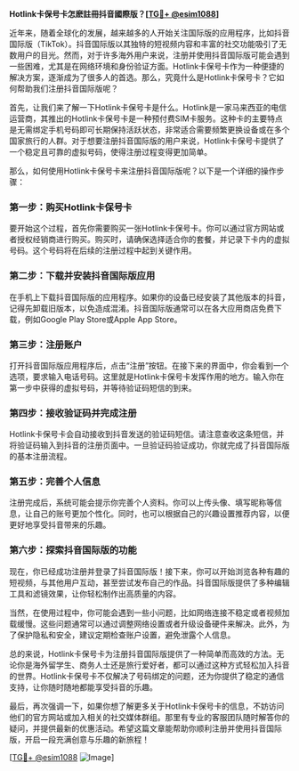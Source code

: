 **Hotlink卡保号卡怎麽註冊抖音國際版？[[TG💪+ @esim1088](https://t.me/s/esim1088)]**

近年来，随着全球化的发展，越来越多的人开始关注国际版的应用程序，比如抖音国际版（TikTok）。抖音国际版以其独特的短视频内容和丰富的社交功能吸引了无数用户的目光。然而，对于许多海外用户来说，注册并使用抖音国际版可能会遇到一些困难，尤其是在网络环境和身份验证方面。Hotlink卡保号卡作为一种便捷的解决方案，逐渐成为了很多人的首选。那么，究竟什么是Hotlink卡保号卡？它如何帮助我们注册抖音国际版呢？

首先，让我们来了解一下Hotlink卡保号卡是什么。Hotlink是一家马来西亚的电信运营商，其推出的Hotlink卡保号卡是一种预付费SIM卡服务。这种卡的主要特点是无需绑定手机号码即可长期保持活跃状态，非常适合需要频繁更换设备或在多个国家旅行的人群。对于想要注册抖音国际版的用户来说，Hotlink卡保号卡提供了一个稳定且可靠的虚拟号码，使得注册过程变得更加简单。

那么，如何使用Hotlink卡保号卡来注册抖音国际版呢？以下是一个详细的操作步骤：

### 第一步：购买Hotlink卡保号卡

要开始这个过程，首先你需要购买一张Hotlink卡保号卡。你可以通过官方网站或者授权经销商进行购买。购买时，请确保选择适合你的套餐，并记录下卡内的虚拟号码。这个号码将在后续的注册过程中起到关键作用。

### 第二步：下载并安装抖音国际版应用

在手机上下载抖音国际版的应用程序。如果你的设备已经安装了其他版本的抖音，记得先卸载旧版本，以免造成混淆。抖音国际版通常可以在各大应用商店免费下载，例如Google Play Store或Apple App Store。

### 第三步：注册账户

打开抖音国际版应用程序后，点击“注册”按钮。在接下来的界面中，你会看到一个选项，要求输入电话号码。这里就是Hotlink卡保号卡发挥作用的地方。输入你在第一步中获得的虚拟号码，并等待验证码短信的到来。

### 第四步：接收验证码并完成注册

Hotlink卡保号卡会自动接收到抖音发送的验证码短信。请注意查收这条短信，并将验证码输入到抖音的注册页面中。一旦验证码验证成功，你就完成了抖音国际版的基本注册流程。

### 第五步：完善个人信息

注册完成后，系统可能会提示你完善个人资料。你可以上传头像、填写昵称等信息，让自己的账号更加个性化。同时，也可以根据自己的兴趣设置推荐内容，以便更好地享受抖音带来的乐趣。

### 第六步：探索抖音国际版的功能

现在，你已经成功注册并登录了抖音国际版！接下来，你可以开始浏览各种有趣的短视频，与其他用户互动，甚至尝试发布自己的作品。抖音国际版提供了多种编辑工具和滤镜效果，让你轻松制作出高质量的内容。

当然，在使用过程中，你可能会遇到一些小问题，比如网络连接不稳定或者视频加载缓慢。这些问题通常可以通过调整网络设置或者升级设备硬件来解决。此外，为了保护隐私和安全，建议定期检查账户设置，避免泄露个人信息。

总的来说，Hotlink卡保号卡为注册抖音国际版提供了一种简单而高效的方法。无论你是海外留学生、商务人士还是旅行爱好者，都可以通过这种方式轻松加入抖音的世界。Hotlink卡保号卡不仅解决了号码绑定的问题，还为你提供了稳定的通信支持，让你随时随地都能享受抖音的乐趣。

最后，再次强调一下，如果你想了解更多关于Hotlink卡保号卡的信息，不妨访问他们的官方网站或加入相关的社交媒体群组。那里有专业的客服团队随时解答你的疑问，并提供最新的优惠活动。希望这篇文章能帮助你顺利注册并使用抖音国际版，开启一段充满创意与乐趣的新旅程！

[[TG💪+ @esim1088](https://t.me/s/esim1088) ![Image](https://i.postimg.cc/4NQfJmqS/Snipaste-2025-05-13-00-14-12.png)]